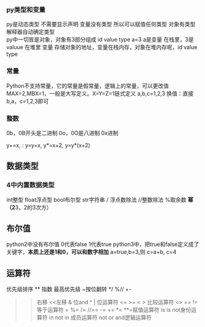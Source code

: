 ### py类型和变量
py是动态类型 不需要显示声明 变量没有类型 所以可以赋值任何类型 对象有类型 解释器自动确定类型  
py中一切皆是对象，对象有3部分组成 id value type
a=3  a是变量  在栈里，3是valuue 在堆里
变量 存储对象的地址，变量在栈内存，对象在堆内存呢，id value type
### 常量
Python不支持常量，它的常量是假常量，逻辑上的常量，可以更改值
MAX=2,MBX=1，一般是大写定义。X=Y=Z=1链式定义
a,b,c=1,2,3  换值：直接b,a，c=1,2,3即可

### 整数
0b，0B开头是二进制  0o，0O是八进制 0x进制 

y+=x, : y=y+x,  y*=x+2, y=y*(x+2)
## 数据类型
### 4中内置数据类型
int整型 float浮点型 bool布尔型 str字符串
/ 浮点数除法 //整数除法  %取余数 **幂（2**3，2的3次方）

## 布尔值
python2中没有布尔值 0代表false 1代表true
python3中，把true和false定义成了关键字，**本质上还是1和0，可以和数字相加**
a=true,b=3,则 c=a+b, c=4
## 运算符
优先级排序
** 指数 最高优先级
~按位翻转
*/ %//
+-
>>右移 <<左移
&  位and 
^ |  位运算符
<= >= < > 比较运算符
<> == !=等于运算符
= %= /= //== -= += *= **=赋值运算符
is is not身份运算符
in not in 成员运算符
not or and逻辑运算符